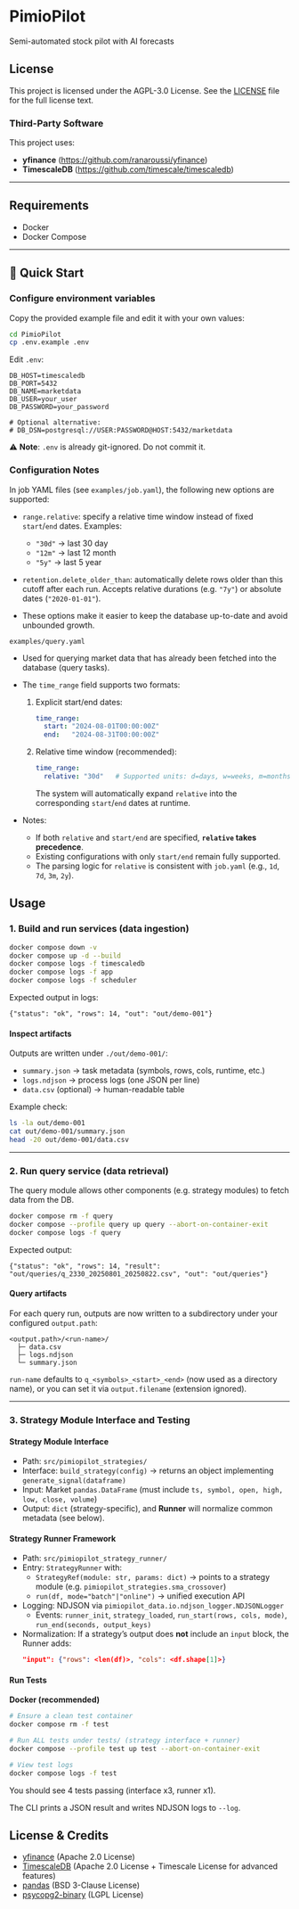 # PimioPilot
Semi-automated stock pilot with AI forecasts

## License
This project is licensed under the AGPL-3.0 License.
See the [LICENSE](LICENSE) file for the full license text.

### Third-Party Software
This project uses:

- **yfinance** (https://github.com/ranaroussi/yfinance)
- **TimescaleDB** (https://github.com/timescale/timescaledb)

---

## Requirements
- Docker
- Docker Compose

---

## 🚀 Quick Start

### Configure environment variables
Copy the provided example file and edit it with your own values:
```bash
cd PimioPilot
cp .env.example .env
```

Edit `.env`:
```dotenv
DB_HOST=timescaledb
DB_PORT=5432
DB_NAME=marketdata
DB_USER=your_user
DB_PASSWORD=your_password

# Optional alternative:
# DB_DSN=postgresql://USER:PASSWORD@HOST:5432/marketdata
```

⚠️ **Note**: `.env` is already git-ignored. Do not commit it.

### Configuration Notes

In job YAML files (see `examples/job.yaml`), the following new options are supported:

- `range.relative`: specify a relative time window instead of fixed `start`/`end` dates.
  Examples:
  - `"30d"` → last 30 day
  - `"12m"` → last 12 month
  - `"5y"` → last 5 year

- `retention.delete_older_than`: automatically delete rows older than this cutoff after each run.
  Accepts relative durations (e.g. `"7y"`) or absolute dates (`"2020-01-01"`).

- These options make it easier to keep the database up-to-date and avoid unbounded growth.

`examples/query.yaml`

- Used for querying market data that has already been fetched into the database (query tasks).

- The `time_range` field supports two formats:

  1. Explicit start/end dates:
     ```yaml
     time_range:
       start: "2024-08-01T00:00:00Z"
       end:   "2024-08-31T00:00:00Z"
     ```

  2. Relative time window (recommended):
     ```yaml
     time_range:
       relative: "30d"   # Supported units: d=days, w=weeks, m=months, y=years
     ```
     The system will automatically expand `relative` into the corresponding `start`/`end` dates at runtime.

- Notes:
  - If both `relative` and `start/end` are specified, **`relative` takes precedence**.
  - Existing configurations with only `start/end` remain fully supported.
  - The parsing logic for `relative` is consistent with `job.yaml` (e.g., `1d`, `7d`, `3m`, `2y`).

## Usage

### 1. Build and run services (data ingestion)
```bash
docker compose down -v
docker compose up -d --build
docker compose logs -f timescaledb
docker compose logs -f app
docker compose logs -f scheduler
```

Expected output in logs:
```
{"status": "ok", "rows": 14, "out": "out/demo-001"}
```

#### Inspect artifacts
Outputs are written under `./out/demo-001/`:
- `summary.json` → task metadata (symbols, rows, cols, runtime, etc.)
- `logs.ndjson` → process logs (one JSON per line)
- `data.csv` (optional) → human-readable table

Example check:
```bash
ls -la out/demo-001
cat out/demo-001/summary.json
head -20 out/demo-001/data.csv
```

---

### 2. Run query service (data retrieval)
The query module allows other components (e.g. strategy modules) to fetch data from the DB.

```bash
docker compose rm -f query
docker compose --profile query up query --abort-on-container-exit
docker compose logs -f query
```

Expected output:
```
{"status": "ok", "rows": 14, "result": "out/queries/q_2330_20250801_20250822.csv", "out": "out/queries"}
```

#### Query artifacts
For each query run, outputs are now written to a subdirectory under your configured `output.path`:

```
<output.path>/<run-name>/
  ├─ data.csv
  ├─ logs.ndjson
  └─ summary.json
```

`run-name` defaults to `q_<symbols>_<start>_<end>` (now used as a directory name), or you can set it via `output.filename` (extension ignored).

---

### 3. Strategy Module Interface and Testing

#### Strategy Module Interface
- Path: `src/pimiopilot_strategies/`
- Interface: `build_strategy(config)` → returns an object implementing `generate_signal(dataframe)`
- Input: Market `pandas.DataFrame` (must include `ts, symbol, open, high, low, close, volume`)
- Output: `dict` (strategy-specific), and **Runner** will normalize common metadata (see below).

#### Strategy Runner Framework
- Path: `src/pimiopilot_strategy_runner/`
- Entry: `StrategyRunner` with:
  - `StrategyRef(module: str, params: dict)` → points to a strategy module (e.g. `pimiopilot_strategies.sma_crossover`)
  - `run(df, mode="batch"|"online")` → unified execution API
- Logging: NDJSON via `pimiopilot_data.io.ndjson_logger.NDJSONLogger`
  - Events: `runner_init`, `strategy_loaded`, `run_start(rows, cols, mode)`, `run_end(seconds, output_keys)`
- Normalization: If a strategy’s output does **not** include an `input` block, the Runner adds:
  ```json
  "input": {"rows": <len(df)>, "cols": <df.shape[1]>}
  ```

#### Run Tests

**Docker (recommended)**
```bash
# Ensure a clean test container
docker compose rm -f test

# Run ALL tests under tests/ (strategy interface + runner)
docker compose --profile test up test --abort-on-container-exit

# View test logs
docker compose logs -f test
```

You should see 4 tests passing (interface x3, runner x1).

The CLI prints a JSON result and writes NDJSON logs to `--log`.
## License & Credits
- [yfinance](https://github.com/ranaroussi/yfinance) (Apache 2.0 License)
- [TimescaleDB](https://github.com/timescale/timescaledb) (Apache 2.0 License + Timescale License for advanced features)
- [pandas](https://github.com/pandas-dev/pandas) (BSD 3-Clause License)
- [psycopg2-binary](https://github.com/psycopg/psycopg2) (LGPL License)
